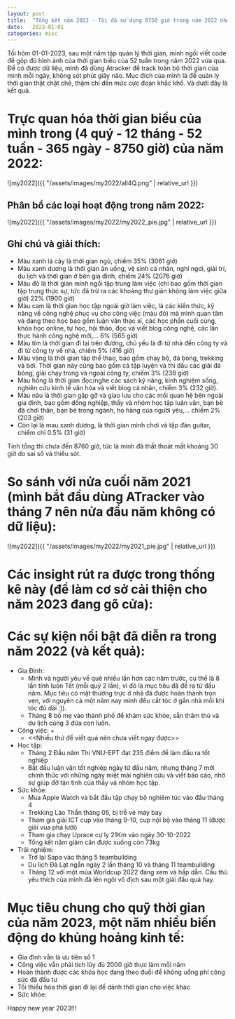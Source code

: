 ```yaml
---
layout: post
title:  "Tổng kết năm 2022 - Tôi đã sử dụng 8750 giờ trong năm 2022 như thế nào?"
date:   2023-01-01
categories: misc
---
```

Tối hôm 01-01-2023, sau một năm tập quản lý thời gian, mình ngồi viết code để gộp đủ hình ảnh của thời gian biểu của 52 tuần trong năm 2022 vừa qua. Để có được dữ liệu, mình đã dùng Atracker để track toàn bộ thời gian của mình mỗi ngày, không sót phút giây nào. Mục đích của mình là để quản lý thời gian thật chặt chẽ, thậm chí đến mức cực đoan khắc khổ. Và dưới đây là kết quả.

# Trực quan hóa thời gian biểu của mình trong (4 quý - 12 tháng - 52 tuần - 365 ngày - 8750 giờ) của năm 2022:       

![my2022]({{ "/assets/images/my2022/all4Q.png" | relative_url }})

## Phân bổ các loại hoạt động trong năm 2022:

![my2022]({{ "/assets/images/my2022/my2022_pie.jpg" | relative_url }})

## Ghi chú và giải thích:
+ Màu xanh lá cây là thời gian ngủ, chiếm 35% (3061 giờ)
+ Màu xanh dương là thời gian ăn uống, vệ sinh cá nhân, nghỉ ngơi, giải trí, du lịch và thời gian ở bên gia đình, chiếm 24% (2076 giờ)
+ Màu đỏ là thời gian mình ngồi tập trung làm việc (chỉ bao gồm thời gian tập trung thực sự, tức đã trừ ra các khoảng thư giãn không làm việc giữa giờ) 22% (1900 giờ)
+ Màu cam là thời gian học tập ngoài giờ làm việc, là các kiến thức, kỹ năng về công nghệ phục vụ cho công việc (màu đỏ) mà mình quan tâm và đang theo học bao gồm luận văn thạc sĩ, các học phần cuối cùng, khóa học online, tự học, hội thảo, đọc và viết blog công nghệ, các lần thực hành công nghệ mới,... 6% (565 giờ)
+ Màu tím là thời gian đi lại trên đường, chủ yếu là đi từ nhà đến công ty và đi từ công ty về nhà, chiếm 5% (416 giờ)
+ Màu vàng là thời gian tập thể thao, bao gồm chạy bộ, đá bóng, trekking và bơi. Thời gian này cũng bao gồm cả tập luyện và thi đấu các giải đá bóng, giải chạy trong và ngoài công ty, chiếm 3% (238 giờ)
+ Màu hồng là thời gian đọc/nghe các sách kỹ năng, kinh nghiệm sống, nghiên cứu kinh tế văn hóa và viết blog cá nhân, chiếm 3% (232 giờ).
+ Màu nâu là thời gian gặp gỡ và giao lưu cho các mối quan hệ bên ngoài gia đình, bao gồm đồng nghiệp, thầy và nhóm học tập luận văn, bạn bè đã chơi thân, bạn bè trong ngành, họ hàng của người yêu,... chiếm 2% (203 giờ)
+ Còn lại là mau xanh dương, là thời gian mình chơi và tập đàn guitar, chiếm chỉ 0.5% (31 giờ)

Tính tổng thì chưa đến 8760 giờ, tức là mình đã thất thoát mất khoảng 30 giờ do sai số và thiếu sót.

# So sánh với nửa cuối năm 2021 (mình bắt đầu dùng ATracker vào tháng 7 nên nửa đầu năm không có dữ liệu):

![my2022]({{ "/assets/images/my2022/my2021_pie.jpg" | relative_url }})

# Các insight rút ra được trong thống kê này (để làm cơ sở cải thiện cho năm 2023 đang gõ cửa):

# Các sự kiện nổi bật đã diễn ra trong năm 2022 (và kết quả):

+ Gia Đình: 
  + Mình và người yêu về quê nhiều lần hơn các năm trước, cụ thể là 8 lần tính luôn Tết (mỗi quý 2 lần), vì đó là mục tiêu đã đề ra từ đầu năm. Mục tiêu có mặt thường trực ở nhà đã được hoàn thành trọn vẹn, với nguyên cả một năm nay mình đều cắt tóc ở gần nhà mỗi khi tóc đủ dài :)).
  + Tháng 8 bố mẹ vào thành phố để khám sức khỏe, sẵn thăm thú và du lịch cùng 3 đứa con luôn.
+ Công việc:
  + 
  + <<Nhiều thứ để viết quá nên chưa viết ngay được>>
+ Học tập:
  + Tháng 2 Đầu năm Thi VNU-EPT đạt 235 điểm để làm đầu ra tốt nghiệp
  + Bắt đầu luận văn tốt nghiệp ngày từ đầu năm, nhưng tháng 7 mới chính thức với những ngày miệt mài nghiên cứu và viết báo cáo, nhờ sự giúp đỡ tận tình của thầy và nhóm học tập.
+ Sức khỏe:
  + Mua Apple Watch và bắt đầu tập chạy bộ nghiêm túc vào đầu tháng 4
  + Trekking Lảo Thẩn tháng 05, bị trễ vé máy bay
  + Tham gia giải ICT cup vào tháng 9-10, cup nội bộ vào tháng 11 (được giải vua phá lưới)
  + Tham gia chạy Uprace cự ly 21Km vào ngày 30-10-2022
  + Tổng kết năm giảm cân được xuống còn 73kg
+ Trải nghiệm:
  + Trở lại Sapa vào tháng 5 teambuilding
  + Du lịch Đà Lạt ngắn ngày 2 lần tháng 10 và tháng 11 teambuilding
  + Tháng 12 với một mùa Worldcup 2022 đáng xem và hấp dẫn. Cầu thủ yêu thích của mình đã lên ngôi vô địch sau một giải đấu quá hay.

# Mục tiêu chung cho quỹ thời gian của năm 2023, một năm nhiều biến động do khủng hoảng kinh tế:
+ Gia đình vẫn là ưu tiên số 1
+ Công việc vẫn phải tích lũy đủ 2000 giờ thực làm mỗi năm
+ Hoàn thành được các khóa học đang theo đuổi để không uổng phí công sức đã đầu tư
+ Tối thiểu hóa thời gian đi lại để dành thời gian cho việc khác
+ Sức khỏe: 

Happy new year 2023!!!

